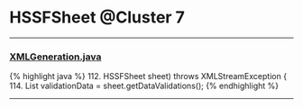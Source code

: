# HSSFSheet @Cluster 7

***

### [XMLGeneration.java](https://searchcode.com/codesearch/view/110498474/)
{% highlight java %}
112. HSSFSheet sheet) throws XMLStreamException {
114. List<HSSFDataValidation> validationData = sheet.getDataValidations();
{% endhighlight %}

***

